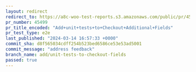 ```yaml
---
layout: redirect
redirect_to: https://a8c-woo-test-reports.s3.amazonaws.com/public/pr/45499/e2e/index.html
pr_number: 45499
pr_title_encoded: "Add+unit+tests+to+Checkout+Additional+Fields"
pr_test_type: e2e
last_published: "2024-03-14 16:57:33 +0000"
commit_sha: d8f565034cdff254b523bed6586ce53e53ad5001
commit_message: "address feedback"
branch_name: add/unit-tests-to-checkout-fields
passed: true
---
```

